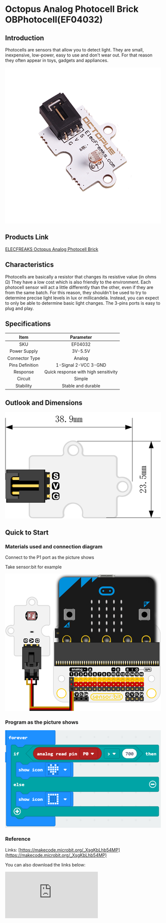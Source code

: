 # Octopus Analog Photocell Brick OBPhotocell(EF04032)

## Introduction

Photocells are sensors that allow you to detect light. They are small, inexpensive, low-power, easy to use and don't wear out. For that reason they often appear in toys, gadgets and appliances.

 ![](./images/sCid5Hu.jpg)

## Products Link

[ELECFREAKS Octopus Analog Photocell Brick](https://shop.elecfreaks.com/products/elecfreaks-octopus-analog-photocell-brick?_pos=1&_sid=0eb81c422&_ss=r)

## Characteristics

 Photocells are basically a resistor that changes its resistive value (in ohms Ω)
 They have a low cost which is also friendly to the environment.
 Each photocell sensor will act a little differently than the other, even if they are from the same batch.
  For this reason, they shouldn't be used to try to determine precise light levels in lux or millicandela. Instead, you can expect to only be able to determine basic light changes.
 The 3-pins ports is easy to plug and play.

## Specifications


Item | Parameter
:-: | :-:
SKU|EF04032
Power Supply|3V-5.5V
Connector Type|Analog
Pins Definition|1-Signal 2-VCC 3-GND
Response|Quick response with high sensitivity
Circuit|Simple
Stability|Stable and durable

## Outlook and Dimensions


 ![](./images/cdNd1Kw.png)

## Quick to Start


### Materials used and connection diagram

 Connect to the P1 port as the picture shows

  Take sensor:bit for example

 ![](./images/XwQieks.png)

### Program as the picture shows

 ![](./images/4oRJ1Ub.png)

### Reference

Links: [https://makecode.microbit.org/_XsgKbLhb54MP](https://makecode.microbit.org/_XsgKbLhb54MP)

You can also download the links below:


<div
    style={{
        position: 'relative',
        paddingBottom: '60%',
        overflow: 'hidden',
    }}
>
    <iframe
        src="https://makecode.microbit.org/_DdAU5d4kMJDh"
        frameborder="0"
        sandbox="allow-popups allow-forms allow-scripts allow-same-origin"
        style={{
            position: 'absolute',
            width: '100%',
            height: '100%',
        }}
    />
</div>


### Result
 While the light intensity is over 700, an icon is showing on the micro:bit; or a rectangle is showing on the micro:bit.
## Relevant Cases


## Technique Files
